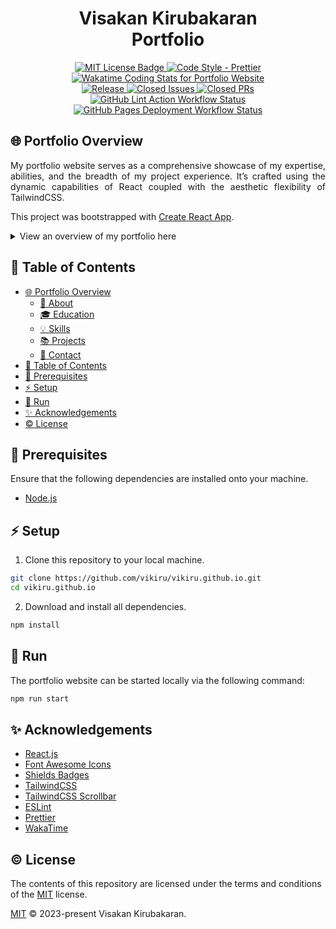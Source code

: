 <h1 align="center">Visakan Kirubakaran <br> Portfolio</h1>

<p align="center">
	<a href="https://github.com/vikiru/vikiru.github.io/blob/main/LICENSE">
		<img src="https://img.shields.io/badge/license-MIT-aqua" alt="MIT License Badge"/>
	</a>
	<a href="https://github.com/prettier/prettier">
		<img src="https://img.shields.io/badge/code_style-prettier-ff69b4.svg?style=flat-square" alt="Code Style - Prettier"/>
	</a>
	<a href="https://wakatime.com/@vikiru/projects/fqvyqubpbg">
		<img src="https://wakatime.com/badge/user/5e62f99d-3a1e-4fd2-8f37-77919d626a67/project/018bcb76-aa73-40c9-acb6-f83f325c3cd4.svg"
		alt="Wakatime Coding Stats for Portfolio Website"></img>
	</a>
	<br>
	<a href="https://github.com/vikiru/vikiru.github.io/releases">
		<img src="https://img.shields.io/github/v/release/vikiru/vikiru.github.io" alt="Release"/>
	</a>
	<a href="https://github.com/vikiru/vikiru.github.io/issues?q=is%3Aissue+is%3Aclosed">
		<img src="https://img.shields.io/github/issues-closed/vikiru/vikiru.github.io" alt="Closed Issues"/>
	</a>
	<a href="https://github.com/vikiru/vikiru.github.io/pulls?q=is%3Apr+is%3Aclosed">
		<img src="https://img.shields.io/github/issues-pr-closed/vikiru/vikiru.github.io?label=closed%20prs" alt="Closed PRs">
	</a>
	<br>
	<a href="https://github.com/vikiru/vikiru.github.io/actions/workflows/lint.yml">
		<img src="https://github.com/vikiru/vikiru.github.io/actions/workflows/lint.yml/badge.svg" alt="GitHub Lint Action Workflow Status"></img>
	</a>
	<a href="https://github.com/vikiru/vikiru.github.io/actions/workflows/deploy.yml">
		<img src="https://github.com/vikiru/vikiru.github.io/actions/workflows/deploy.yml/badge.svg" alt="GitHub Pages Deployment Workflow Status"></img>
	</a>
</p>

## 🌐 Portfolio Overview

<p align="justify">My portfolio website serves as a comprehensive showcase of my expertise, abilities, and the breadth of my project experience. It’s crafted using the dynamic capabilities of React coupled with the aesthetic flexibility of TailwindCSS.</p>

This project was bootstrapped with [Create React App](https://github.com/facebook/create-react-app).

<details closed>

<summary>View an overview of my portfolio here</summary>

### 📄 About

**Name**: Visakan Kirubakaran

**Title**: Software Developer

### 🎓 Education

**Bachelor of Engineering - BEng., Software Engineering** - Carleton University (Sept 2018 - Apr 2023)

**IBM Full Stack Software Developer Certificate** - [Coursera](https://coursera.org/share/2c288e462af814df334a75f4e59cbfe6) (Oct 2023 - Nov 2023)

**IBM DevOps and Software Engineering Certificate** [Coursera](https://coursera.org/share/ff5dc718cd4f17208f60c5004f079928) (Nov 2023 - Dec 2023)

### 💡 Skills

**Languages**: Java, Python, HTML, CSS, JavaScript

**Runtime**: Node.js

**Frameworks**: Spring, JUnit5, Mocha, Chai, Django, Flask, React, TailwindCSS

**Libraries**: NumPy, SciPy, SimPy, Pandas, Chai

**Database**: MySQL, SQLite, MongoDB, Sequelize

**DevOps**: CircleCI, GitHub Actions, Snyk

**Tools**: Maven, npm, pip, git, GitHub, GitHub Desktop, Postman, ESLint, Prettier

**Editor/IDE**: VSCode, IntelliJ, Eclipse

**Hosting**: GitHub Pages, Heroku, Render

**OS**: Windows, Ubuntu

### 📚 Projects

|                   Project Name                    |                                Technologies Used                                 |                            Link                            |
| :-----------------------------------------------: | :------------------------------------------------------------------------------: | :--------------------------------------------------------: |
|                 Portfolio Website                 |                              `React`, `TailwindCSS`                              | [GitHub Repo](https://github.com/vikiru/vikiru.github.io)  |
|   vikiru.github.io \| Multi-purpose Discord Bot   |                `Node.js`, `SQLite`, `Sequelize`, `Mocha`, `Chai`                 | [GitHub Repo](https://github.com/vikiru/vikiru.github.io)  |
|         CodeSmell \| Static Analysis Tool         | `Java`,`Maven`, `JUnit`, `Python`, `JavaFX WebView`, `HTML`, `CSS`, `JavaScript` |     [GitHub Repo](https://github.com/vikiru/CodeSmell)     |
| discrete-sim \| Manufacturing Facility Simulation |                       `Python`, `NumPy`, `SciPy`, `SimPy`                        |   [GitHub Repo](https://github.com/vikiru/discrete-sim)    |
|   Mini-SurveyMonkey \| Spring Boot CRUD Web App   |       `Java`, `Maven`, `Spring Boot`, `Thymeleaf`, `JUnit`, `HTML`, `CSS`        | [GitHub Repo](https://github.com/vikiru/Mini-SurveyMonkey) |
|       Elevator Simulator \| Threads and UDP       |                             `Java`, `Maven`, `JUnit`                             |                         `private`                          |
|           digitalRisk \| MVC Swing Game           |                        `Java`, `Maven`, `JUnit`, `Swing`                         |    [GitHub Repo](https://github.com/flavji/digitalRisk)    |

### 📧 Contact

 <p align="left">
  <a href="https://www.linkedin.com/in/viskirubakaran/">
    <img src="https://img.shields.io/badge/LinkedIn-0077B5?style=for-the-badge&logo=linkedin&logoColor=white">
  </a>
  <a href="https://wakatime.com/@vikiru">
    <img src="https://img.shields.io/badge/GitHub-100000?style=for-the-badge&logo=github&logoColor=white">
  </a>
  <a href="https://linktr.ee/vikiru">
    <img src="https://img.shields.io/badge/linktree-39E09B?style=for-the-badge&logo=linktree&logoColor=white">
  </a>
</p>

</details>

## 📖 Table of Contents

- [🌐 Portfolio Overview](#-portfolio-overview)
  - [📄 About](#-about)
  - [🎓 Education](#-education)
  - [💡 Skills](#-skills)
  - [📚 Projects](#-projects)
  - [📧 Contact](#-contact)
- [📖 Table of Contents](#-table-of-contents)
- [📝 Prerequisites](#-prerequisites)
- [⚡ Setup](#-setup)
- [🚀 Run](#-run)
- [✨ Acknowledgements](#-acknowledgements)
- [©️ License](#️-license)

## 📝 Prerequisites

Ensure that the following dependencies are installed onto your machine.

- [Node.js](https://nodejs.org/en/download)

## ⚡ Setup

1. Clone this repository to your local machine.

```bash
git clone https://github.com/vikiru/vikiru.github.io.git
cd vikiru.github.io
```

2. Download and install all dependencies.

```bash
npm install
```

## 🚀 Run

The portfolio website can be started locally via the following command:

```bash
npm run start
```

## ✨ Acknowledgements

- [React.js](https://fontawesome.com)
- [Font Awesome Icons](https://fontawesome.com/)
- [Shields Badges](https://github.com/badges/shields)
- [TailwindCSS](https://tailwindcss.com/)
- [TailwindCSS Scrollbar](https://github.com/adoxography/tailwind-scrollbar)
- [ESLint](https://eslint.org/)
- [Prettier](https://prettier.io/)
- [WakaTime](https://wakatime.com/)

## ©️ License

The contents of this repository are licensed under the terms and conditions of the [MIT](https://choosealicense.com/licenses/mit/) license.

[MIT](LICENSE) &copy; 2023-present Visakan Kirubakaran.
